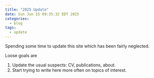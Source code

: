 ```yaml
---
title: "2025 Update"
date: Sun Jun 15 09:35:32 EDT 2025
categories:
  - blog
tags:
  - update
---
```

Spending some time to update this site which has been fairly neglected.

Loose goals are

1. Update the usual suspects: CV, publications, about.
2. Start trying to write here more often on topics of interest.